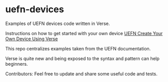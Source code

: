 # uefn-devices
Examples of UEFN devices code written in Verse.

Instructions on how to get started with your own device
[UEFN Create Your Own Device Using Verse](https://dev.epicgames.com/documentation/en-us/uefn/create-your-own-device-in-verse)

This repo centralizes examples taken from the UEFN documentation.

Verse is quite new and being exposed to the syntax and pattern can help beginners.

Contributors: Feel free to update and share some useful code and tests. 